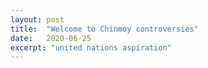 ```yaml
---
layout: post
title:  "Welcome to Chinmoy controversies"
date:   2020-06-25
excerpt: "united nations aspiration"
---
```

